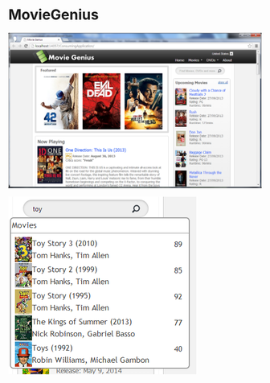 MovieGenius
===========
![alt text](https://github.com/benmcleod/MovieGenius/blob/master/Screenshots/MainPage.png)

![alt text](https://github.com/benmcleod/MovieGenius/blob/master/Screenshots/AutoSelect.png)
